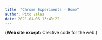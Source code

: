 ```yaml
---
title: "Chrome Experiments - Home"
author: Pito Salas
date: 2021-04-06 13:40:22
---
```



(**Web site except:** Creative code for the web.) 
